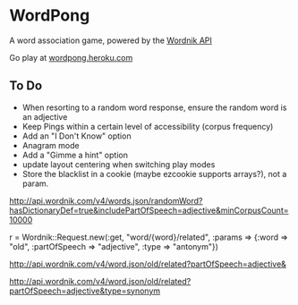 WordPong
========

A word association game, powered by the [Wordnik API](http://developer.wordnik.com)

Go play at [wordpong.heroku.com](http://wordpong.heroku.com)

To Do
-----

* When resorting to a random word response, ensure the random word is an adjective
* Keep Pings within a certain level of accessibility (corpus frequency)
* Add an "I Don't Know" option
* Anagram mode
* Add a "Gimme a hint" option
* update layout centering when switching play modes
* Store the blacklist in a cookie (maybe ezcookie supports arrays?), not a param.


http://api.wordnik.com/v4/words.json/randomWord?hasDictionaryDef=true&includePartOfSpeech=adjective&minCorpusCount=10000

r = Wordnik::Request.new(:get, "word/{word}/related", :params => {:word => "old", :partOfSpeech => "adjective", :type => "antonym"})

http://api.wordnik.com/v4/word.json/old/related?partOfSpeech=adjective&

http://api.wordnik.com/v4/word.json/old/related?partOfSpeech=adjective&type=synonym